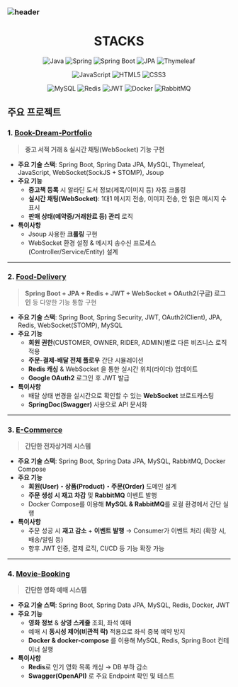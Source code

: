 ### ![header](https://capsule-render.vercel.app/api?type=waving&color=7F7FD5&text=%20Jaesung&nbsp;Park%20%20&height=200&fontSize=90&fontColor=ffffff)


<h1 align="center">STACKS</h1>


<p align="center">
  <img src="https://img.shields.io/badge/Java-007396?logo=java&logoColor=white&style=flat-square" alt="Java" /> 
  <img src="https://img.shields.io/badge/Spring-6DB33F?logo=spring&logoColor=white&style=flat-square" alt="Spring" />
  <img src="https://img.shields.io/badge/Spring_Boot-6DB33F?logo=spring-boot&logoColor=white&style=flat-square" alt="Spring Boot" />
  <img src="https://img.shields.io/badge/JPA-004D40?logo=hibernate&logoColor=white&style=flat-square" alt="JPA" />
  <img src="https://img.shields.io/badge/Thymeleaf-005F73?logo=thymeleaf&logoColor=white&style=flat-square" alt="Thymeleaf" />
</p>

<p align="center">
  <img src="https://img.shields.io/badge/JavaScript-323330?logo=javascript&logoColor=F7DF1E&style=flat-square" alt="JavaScript" />
  <img src="https://img.shields.io/badge/HTML5-E34F26?logo=html5&logoColor=white&style=flat-square" alt="HTML5" />
  <img src="https://img.shields.io/badge/CSS3-1572B6?logo=css3&logoColor=white&style=flat-square" alt="CSS3" />
</p>

<p align="center">
  <img src="https://img.shields.io/badge/MySQL-4479A1?logo=mysql&logoColor=white&style=flat-square" alt="MySQL" />
  <img src="https://img.shields.io/badge/Redis-DC382D?logo=redis&logoColor=white&style=flat-square" alt="Redis" />
  <img src="https://img.shields.io/badge/JWT-000000?logo=jsonwebtokens&logoColor=white&style=flat-square" alt="JWT" />
  <img src="https://img.shields.io/badge/Docker-2496ED?logo=docker&logoColor=white&style=flat-square" alt="Docker" />
  <img src="https://img.shields.io/badge/RabbitMQ-FF6600?logo=rabbitmq&logoColor=white&style=flat-square" alt="RabbitMQ" />
</p>

## 주요 프로젝트

### 1. [Book-Dream-Portfolio](https://github.com/yoki06161/Book-Dream-Portfolio)
> **중고 서적 거래 & 실시간 채팅(WebSocket) 기능 구현**

- **주요 기술 스택**: Spring Boot, Spring Data JPA, MySQL, Thymeleaf, JavaScript, WebSocket(SockJS + STOMP), Jsoup  
- **주요 기능**  
  - **중고책 등록** 시 알라딘 도서 정보(제목/이미지 등) 자동 크롤링  
  - **실시간 채팅(WebSocket)**: 1대1 메시지 전송, 이미지 전송, 안 읽은 메시지 수 표시  
  - **판매 상태(예약중/거래완료 등) 관리** 로직  
- **특이사항**  
  - Jsoup 사용한 **크롤링** 구현  
  - WebSocket 환경 설정 & 메시지 송수신 프로세스(Controller/Service/Entity) 설계  

---

### 2. [Food-Delivery](https://github.com/yoki06161/Food-Delivery)
> **Spring Boot + JPA + Redis + JWT + WebSocket + OAuth2(구글) 로그인** 등 다양한 기능 통합 구현

- **주요 기술 스택**: Spring Boot, Spring Security, JWT, OAuth2(Client), JPA, Redis, WebSocket(STOMP), MySQL  
- **주요 기능**  
  - **회원 권한**(CUSTOMER, OWNER, RIDER, ADMIN)별로 다른 비즈니스 로직 적용  
  - **주문-결제-배달 전체 플로우** 간단 시뮬레이션  
  - **Redis 캐싱** & WebSocket 을 통한 실시간 위치(라이더) 업데이트  
  - **Google OAuth2** 로그인 후 JWT 발급  
- **특이사항**  
  - 배달 상태 변경을 실시간으로 확인할 수 있는 **WebSocket** 브로드캐스팅  
  - **SpringDoc(Swagger)** 사용으로 API 문서화

---
### 3. [E-Commerce](https://github.com/yoki06161/E-Commerce)
> **간단한 전자상거래 시스템**

- **주요 기술 스택**: Spring Boot, Spring Data JPA, MySQL, RabbitMQ, Docker Compose
- **주요 기능**  
  - **회원(User)・상품(Product)・주문(Order)** 도메인 설계  
  - **주문 생성 시 재고 차감** 및 **RabbitMQ** 이벤트 발행  
  - Docker Compose를 이용해 **MySQL & RabbitMQ**를 로컬 환경에서 간단 실행  
- **특이사항**  
  - 주문 성공 시 **재고 감소** + **이벤트 발행** → Consumer가 이벤트 처리 (확장 시, 배송/알림 등)  
  - 향후 JWT 인증, 결제 로직, CI/CD 등 기능 확장 가능
---
### 4. [Movie-Booking](https://github.com/yoki06161/Movie-Booking)
> **간단한 영화 예매 시스템**

- **주요 기술 스택**: Spring Boot, Spring Data JPA, MySQL, Redis, Docker, JWT  
- **주요 기능**  
  - **영화 정보** & **상영 스케줄** 조회, 좌석 예매  
  - 예매 시 **동시성 제어(비관적 락)** 적용으로 좌석 중복 예약 방지  
  - **Docker & docker-compose** 를 이용해 MySQL, Redis, Spring Boot 컨테이너 실행  
- **특이사항**  
  - **Redis**로 인기 영화 목록 캐싱 → DB 부하 감소  
  - **Swagger(OpenAPI)** 로 주요 Endpoint 확인 및 테스트

